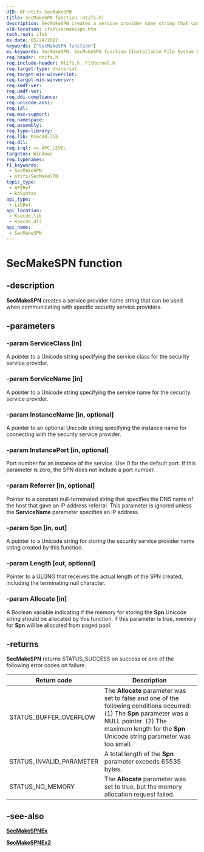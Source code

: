 ```yaml
---
UID: NF:ntifs.SecMakeSPN
title: SecMakeSPN function (ntifs.h)
description: SecMakeSPN creates a service provider name string that can be used when communicating with specific security service providers.
old-location: ifsk\secmakespn.htm
tech.root: ifsk
ms.date: 05/24/2022
keywords: ["SecMakeSPN function"]
ms.keywords: SecMakeSPN, SecMakeSPN function [Installable File System Drivers], ifsk.secmakespn, ksecddref_0225b4c1-8cfd-49cc-a69a-85da507c401e.xml, ntifs/SecMakeSPN
req.header: ntifs.h
req.include-header: Ntifs.h, FltKernel.h
req.target-type: Universal
req.target-min-winverclnt: 
req.target-min-winversvr: 
req.kmdf-ver: 
req.umdf-ver: 
req.ddi-compliance: 
req.unicode-ansi: 
req.idl: 
req.max-support: 
req.namespace: 
req.assembly: 
req.type-library: 
req.lib: Ksecdd.lib
req.dll: 
req.irql: <= APC_LEVEL
targetos: Windows
req.typenames: 
f1_keywords:
 - SecMakeSPN
 - ntifs/SecMakeSPN
topic_type:
 - APIRef
 - kbSyntax
api_type:
 - LibDef
api_location:
 - Ksecdd.lib
 - Ksecdd.dll
api_name:
 - SecMakeSPN
---
```


# SecMakeSPN function

## -description

**SecMakeSPN** creates a service provider name string that can be used when communicating with specific security service providers.

## -parameters

### -param ServiceClass [in]

A pointer to a Unicode string specifying the service class for the security service provider.

### -param ServiceName [in]

A pointer to a Unicode string specifying the service name for the security service provider.

### -param InstanceName [in, optional]

A pointer to an optional Unicode string specifying the instance name for connecting with the security service provider.

### -param InstancePort [in, optional]

Port number for an instance of the service. Use 0 for the default port. If this parameter is zero, the SPN does not include a port number.

### -param Referrer [in, optional]

Pointer to a constant null-terminated string that specifies the DNS name of the host that gave an IP address referral. This parameter is ignored unless the **ServiceName** parameter specifies an IP address.

### -param Spn [in, out]

A pointer to a Unicode string for storing the security service provider name string created by this function.

### -param Length [out, optional]

Pointer to a ULONG that receives the actual length of the SPN created, including the terminating null character.

### -param Allocate [in]

A Boolean variable indicating if the memory for storing the **Spn** Unicode string should be allocated by this function. If this parameter is true, memory for **Spn** will be allocated from paged pool.

## -returns

**SecMakeSPN** returns STATUS_SUCCESS on success or one of the following error codes on failure.

| Return code | Description |
| ----------- | ----------- |
| STATUS_BUFFER_OVERFLOW | The **Allocate** parameter was set to false and one of the following conditions occurred: (1) The **Spn** parameter was a NULL pointer. (2) The maximum length for the **Spn** Unicode string parameter was too small. |
| STATUS_INVALID_PARAMETER | A total length of the **Spn** parameter exceeds 65535 bytes. |
| STATUS_NO_MEMORY | The **Allocate** parameter was set to true, but the memory allocation request failed. |

## -see-also

[**SecMakeSPNEx**](nf-ntifs-secmakespnex.md)

[**SecMakeSPNEx2**](nf-ntifs-secmakespnex2.md)
